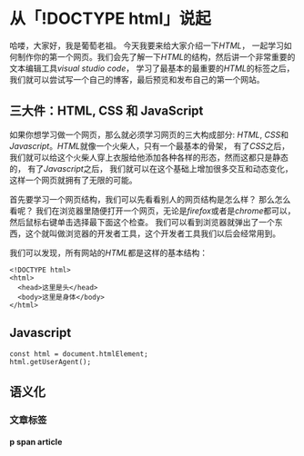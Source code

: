 # 从「!DOCTYPE html」说起

哈喽，大家好，我是葡萄老祖。 今天我要来给大家介绍一下*HTML*， 一起学习如何制作你的第一个网页。我们会先了解一下*HTML*的结构，然后讲一个非常重要的文本编辑工具*visual studio code*， 学习了最基本的最重要的*HTML*的标签之后，我们就可以尝试写一个自己的博客，最后预览和发布自己的第一个网站。

## 三大件：HTML, CSS 和 JavaScript

如果你想学习做一个网页，那么就必须学习网页的三大构成部分: _HTML_, *CSS*和*Javascript*。*HTML*就像一个火柴人，只有一个最基本的骨架， 有了*CSS*之后，我们就可以给这个火柴人穿上衣服给他添加各种各样的形态，然而这都只是静态的， 有了*Javascript*之后， 我们就可以在这个基础上增加很多交互和动态变化，这样一个网页就拥有了无限的可能。

首先要学习一个网页结构，我们可以先看看别人的网页结构是怎么样？ 那么怎么看呢？ 我们在浏览器里随便打开一个网页，无论是*firefox*或者是*chrome*都可以， 然后鼠标右键单击选择最下面这个检查。 我们可以看到浏览器就弹出了一个东西，这个就叫做浏览器的开发者工具，这个开发者工具我们以后会经常用到。

我们可以发现，所有网站的*HTML*都是这样的基本结构：

```
<!DOCTYPE html>
<html>
  <head>这里是头</head>
  <body>这里是身体</body>
</html>
```

## Javascript

```
const html = document.htmlElement;
html.getUserAgent();
```

## 语义化

### 文章标签

#### p span article
